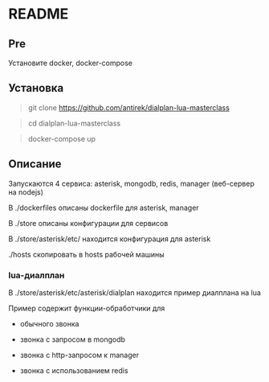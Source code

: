 # README #

## Pre

Установите docker, docker-compose


## Установка

> git clone https://github.com/antirek/dialplan-lua-masterclass

> cd dialplan-lua-masterclass 

> docker-compose up


## Описание

Запускаются 4 сервиса: asterisk, mongodb, redis, manager (веб-сервер на nodejs)

В ./dockerfiles описаны dockerfile для asterisk, manager

В ./store описаны конфигурации для сервисов

В ./store/asterisk/etc/ находится конфигурация для asterisk 

./hosts скопировать в hosts рабочей машины


### lua-диалплан

В ./store/asterisk/etc/asterisk/dialplan находится пример диалплана на lua

Пример содержит функции-обработчики для 

- обычного звонка

- звонка с запросом в mongodb

- звонка с http-запросом к manager

- звонка с использованием redis


